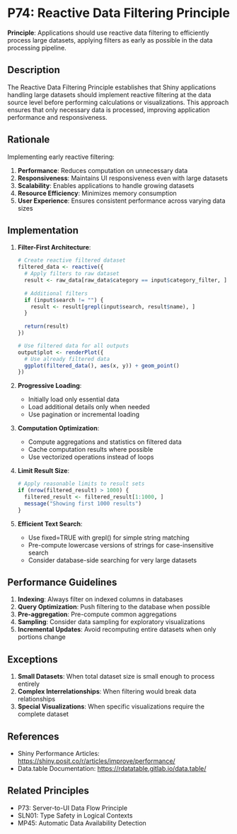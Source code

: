 # P74: Reactive Data Filtering Principle

**Principle**: Applications should use reactive data filtering to efficiently process large datasets, applying filters as early as possible in the data processing pipeline.

## Description

The Reactive Data Filtering Principle establishes that Shiny applications handling large datasets should implement reactive filtering at the data source level before performing calculations or visualizations. This approach ensures that only necessary data is processed, improving application performance and responsiveness.

## Rationale

Implementing early reactive filtering:

1. **Performance**: Reduces computation on unnecessary data
2. **Responsiveness**: Maintains UI responsiveness even with large datasets
3. **Scalability**: Enables applications to handle growing datasets
4. **Resource Efficiency**: Minimizes memory consumption
5. **User Experience**: Ensures consistent performance across varying data sizes

## Implementation

1. **Filter-First Architecture**:
   ```r
   # Create reactive filtered dataset
   filtered_data <- reactive({
     # Apply filters to raw dataset
     result <- raw_data[raw_data$category == input$category_filter, ]
     
     # Additional filters
     if (input$search != "") {
       result <- result[grepl(input$search, result$name), ]
     }
     
     return(result)
   })
   
   # Use filtered data for all outputs
   output$plot <- renderPlot({
     # Use already filtered data
     ggplot(filtered_data(), aes(x, y)) + geom_point()
   })
   ```

2. **Progressive Loading**:
   - Initially load only essential data
   - Load additional details only when needed
   - Use pagination or incremental loading

3. **Computation Optimization**:
   - Compute aggregations and statistics on filtered data
   - Cache computation results where possible
   - Use vectorized operations instead of loops

4. **Limit Result Size**:
   ```r
   # Apply reasonable limits to result sets
   if (nrow(filtered_result) > 1000) {
     filtered_result <- filtered_result[1:1000, ]
     message("Showing first 1000 results")
   }
   ```

5. **Efficient Text Search**:
   - Use fixed=TRUE with grepl() for simple string matching
   - Pre-compute lowercase versions of strings for case-insensitive search
   - Consider database-side searching for very large datasets

## Performance Guidelines

1. **Indexing**: Always filter on indexed columns in databases
2. **Query Optimization**: Push filtering to the database when possible
3. **Pre-aggregation**: Pre-compute common aggregations
4. **Sampling**: Consider data sampling for exploratory visualizations
5. **Incremental Updates**: Avoid recomputing entire datasets when only portions change

## Exceptions

1. **Small Datasets**: When total dataset size is small enough to process entirely
2. **Complex Interrelationships**: When filtering would break data relationships
3. **Special Visualizations**: When specific visualizations require the complete dataset

## References

- Shiny Performance Articles: https://shiny.posit.co/r/articles/improve/performance/
- Data.table Documentation: https://rdatatable.gitlab.io/data.table/

## Related Principles

- P73: Server-to-UI Data Flow Principle
- SLN01: Type Safety in Logical Contexts
- MP45: Automatic Data Availability Detection